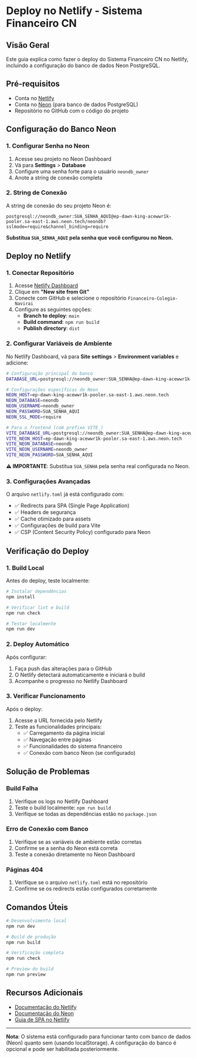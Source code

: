 # Deploy no Netlify - Sistema Financeiro CN

## Visão Geral

Este guia explica como fazer o deploy do Sistema Financeiro CN no Netlify, incluindo a configuração do banco de dados Neon PostgreSQL.

## Pré-requisitos

- Conta no [Netlify](https://netlify.com)
- Conta no [Neon](https://neon.tech) (para banco de dados PostgreSQL)
- Repositório no GitHub com o código do projeto

## Configuração do Banco Neon

### 1. Configurar Senha no Neon

1. Acesse seu projeto no Neon Dashboard
2. Vá para **Settings** > **Database**
3. Configure uma senha forte para o usuário `neondb_owner`
4. Anote a string de conexão completa

### 2. String de Conexão

A string de conexão do seu projeto Neon é:
```
postgresql://neondb_owner:SUA_SENHA_AQUI@ep-dawn-king-acewwr1k-pooler.sa-east-1.aws.neon.tech/neondb?sslmode=require&channel_binding=require
```

**Substitua `SUA_SENHA_AQUI` pela senha que você configurou no Neon.**

## Deploy no Netlify

### 1. Conectar Repositório

1. Acesse [Netlify Dashboard](https://app.netlify.com)
2. Clique em **"New site from Git"**
3. Conecte com GitHub e selecione o repositório `Financeiro-Colegio-Navirai`
4. Configure as seguintes opções:
   - **Branch to deploy**: `main`
   - **Build command**: `npm run build`
   - **Publish directory**: `dist`

### 2. Configurar Variáveis de Ambiente

No Netlify Dashboard, vá para **Site settings** > **Environment variables** e adicione:

```bash
# Configuração principal do banco
DATABASE_URL=postgresql://neondb_owner:SUA_SENHA@ep-dawn-king-acewwr1k-pooler.sa-east-1.aws.neon.tech/neondb?sslmode=require&channel_binding=require

# Configurações específicas do Neon
NEON_HOST=ep-dawn-king-acewwr1k-pooler.sa-east-1.aws.neon.tech
NEON_DATABASE=neondb
NEON_USERNAME=neondb_owner
NEON_PASSWORD=SUA_SENHA_AQUI
NEON_SSL_MODE=require

# Para o frontend (com prefixo VITE_)
VITE_DATABASE_URL=postgresql://neondb_owner:SUA_SENHA@ep-dawn-king-acewwr1k-pooler.sa-east-1.aws.neon.tech/neondb?sslmode=require&channel_binding=require
VITE_NEON_HOST=ep-dawn-king-acewwr1k-pooler.sa-east-1.aws.neon.tech
VITE_NEON_DATABASE=neondb
VITE_NEON_USERNAME=neondb_owner
VITE_NEON_PASSWORD=SUA_SENHA_AQUI
```

**⚠️ IMPORTANTE**: Substitua `SUA_SENHA` pela senha real configurada no Neon.

### 3. Configurações Avançadas

O arquivo `netlify.toml` já está configurado com:

- ✅ Redirects para SPA (Single Page Application)
- ✅ Headers de segurança
- ✅ Cache otimizado para assets
- ✅ Configurações de build para Vite
- ✅ CSP (Content Security Policy) configurado para Neon

## Verificação do Deploy

### 1. Build Local

Antes do deploy, teste localmente:

```bash
# Instalar dependências
npm install

# Verificar lint e build
npm run check

# Testar localmente
npm run dev
```

### 2. Deploy Automático

Após configurar:

1. Faça push das alterações para o GitHub
2. O Netlify detectará automaticamente e iniciará o build
3. Acompanhe o progresso no Netlify Dashboard

### 3. Verificar Funcionamento

Após o deploy:

1. Acesse a URL fornecida pelo Netlify
2. Teste as funcionalidades principais:
   - ✅ Carregamento da página inicial
   - ✅ Navegação entre páginas
   - ✅ Funcionalidades do sistema financeiro
   - ✅ Conexão com banco Neon (se configurado)

## Solução de Problemas

### Build Falha

1. Verifique os logs no Netlify Dashboard
2. Teste o build localmente: `npm run build`
3. Verifique se todas as dependências estão no `package.json`

### Erro de Conexão com Banco

1. Verifique se as variáveis de ambiente estão corretas
2. Confirme se a senha do Neon está correta
3. Teste a conexão diretamente no Neon Dashboard

### Páginas 404

1. Verifique se o arquivo `netlify.toml` está no repositório
2. Confirme se os redirects estão configurados corretamente

## Comandos Úteis

```bash
# Desenvolvimento local
npm run dev

# Build de produção
npm run build

# Verificação completa
npm run check

# Preview do build
npm run preview
```

## Recursos Adicionais

- [Documentação do Netlify](https://docs.netlify.com)
- [Documentação do Neon](https://neon.tech/docs)
- [Guia de SPA no Netlify](https://docs.netlify.com/routing/redirects/rewrites-proxies/#history-pushstate-and-single-page-apps)

---

**Nota**: O sistema está configurado para funcionar tanto com banco de dados (Neon) quanto sem (usando localStorage). A configuração do banco é opcional e pode ser habilitada posteriormente.